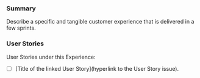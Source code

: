 <!--This is  a template - feel free to delete any and all of it and replace as appropriate-->

### Summary

Describe a specific and tangible customer experience that is delivered in a few sprints.


<!--We will include a markdown list of all User Stories under this Experience-->


### User Stories

User Stories under this Experience:

- [ ] [Title of the linked User Story](hyperlink to the User Story issue).
